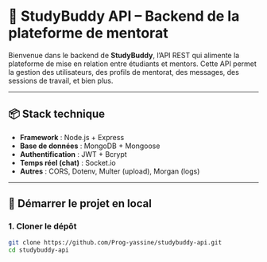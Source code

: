 # 🧠 StudyBuddy API – Backend de la plateforme de mentorat

Bienvenue dans le backend de **StudyBuddy**, l’API REST qui alimente la plateforme de mise en relation entre étudiants et mentors. Cette API permet la gestion des utilisateurs, des profils de mentorat, des messages, des sessions de travail, et bien plus.

---

## 📦 Stack technique

- **Framework** : Node.js + Express
- **Base de données** : MongoDB + Mongoose
- **Authentification** : JWT + Bcrypt
- **Temps réel (chat)** : Socket.io
- **Autres** : CORS, Dotenv, Multer (upload), Morgan (logs)

---

## 🚀 Démarrer le projet en local

### 1. Cloner le dépôt

```bash
git clone https://github.com/Prog-yassine/studybuddy-api.git
cd studybuddy-api
